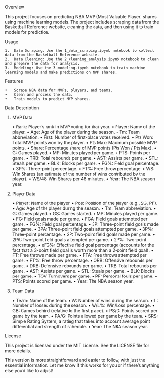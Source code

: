 Overview

This project focuses on predicting NBA MVP (Most Valuable Player) shares using machine learning models. The project includes scraping data from the Basketball Reference website, cleaning the data, and then using it to train models for prediction.

Usage

	1.	Data Scraping: Use the 1_data_scraping.ipynb notebook to collect data from the Basketball Reference website.
	2.	Data Cleaning: Use the 2_cleaning_analysis.ipynb notebook to clean and prepare the data for analysis.
	3.	Modeling: Use the 3_modeling.ipynb notebook to train machine learning models and make predictions on MVP shares.

Features

	•	Scrape NBA data for MVPs, players, and teams.
	•	Clean and process the data.
	•	Train models to predict MVP shares.

Data Description

1. MVP Data 

	•	Rank: Player’s rank in MVP voting for that year.
	•	Player: Name of the player.
	•	Age: Age of the player during the season.
	•	Tm: Team abbreviation.
	•	First: Number of first-place votes received.
	•	Pts Won: Total MVP points won by the player.
	•	Pts Max: Maximum possible MVP points.
	•	Share: Percentage share of MVP points (Pts Won / Pts Max).
	•	G: Games played.
	•	MP: Minutes played per game.
	•	PTS: Points per game.
	•	TRB: Total rebounds per game.
	•	AST: Assists per game.
	•	STL: Steals per game.
	•	BLK: Blocks per game.
	•	FG%: Field goal percentage.
	•	3P%: Three-point percentage.
	•	FT%: Free throw percentage.
	•	WS: Win Shares (an estimate of the number of wins contributed by the player).
	•	WS/48: Win Shares per 48 minutes.
	•	Year: The NBA season year.

2. Player Data 

	•	Player: Name of the player.
	•	Pos: Position of the player (e.g., SG, PF).
	•	Age: Age of the player during the season.
	•	Tm: Team abbreviation.
	•	G: Games played.
	•	GS: Games started.
	•	MP: Minutes played per game.
	•	FG: Field goals made per game.
	•	FGA: Field goals attempted per game.
	•	FG%: Field goal percentage.
	•	3P: Three-point field goals made per game.
	•	3PA: Three-point field goals attempted per game.
	•	3P%: Three-point percentage.
	•	2P: Two-point field goals made per game.
	•	2PA: Two-point field goals attempted per game.
	•	2P%: Two-point percentage.
	•	eFG%: Effective field goal percentage (accounts for the fact that a 3-point field goal is worth more than a 2-point field goal).
	•	FT: Free throws made per game.
	•	FTA: Free throws attempted per game.
	•	FT%: Free throw percentage.
	•	ORB: Offensive rebounds per game.
	•	DRB: Defensive rebounds per game.
	•	TRB: Total rebounds per game.
	•	AST: Assists per game.
	•	STL: Steals per game.
	•	BLK: Blocks per game.
	•	TOV: Turnovers per game.
	•	PF: Personal fouls per game.
	•	PTS: Points scored per game.
	•	Year: The NBA season year.

3. Team Data 

	•	Team: Name of the team.
	•	W: Number of wins during the season.
	•	L: Number of losses during the season.
	•	W/L%: Win/Loss percentage.
	•	GB: Games behind (relative to the first place).
	•	PS/G: Points scored per game by the team.
	•	PA/G: Points allowed per game by the team.
	•	SRS: Simple Rating System, a rating that takes into account average point differential and strength of schedule.
	•	Year: The NBA season year.

License

This project is licensed under the MIT License. See the LICENSE file for more details.

This version is more straightforward and easier to follow, with just the essential information. Let me know if this works for you or if there’s anything else you’d like to adjust!
